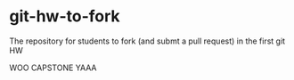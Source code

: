 git-hw-to-fork
==============

The repository for students to fork (and submt a pull request) in the first git HW

WOO CAPSTONE YAAA 
